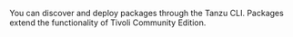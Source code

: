 You can discover and deploy packages through the Tanzu CLI. Packages extend the functionality of Tivoli Community Edition.